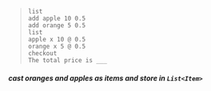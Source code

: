 > ```
> list
> add apple 10 0.5
> add orange 5 0.5
> list
> apple x 10 @ 0.5
> orange x 5 @ 0.5
> checkout
> The total price is ___
> ```

##### cast oranges and apples as items and store in `List<Item>`
